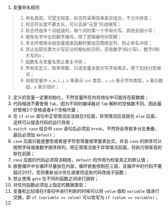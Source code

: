 1. 变量命名规则

>1. 命名直观，可望文知意，标志符采用简单英文组合，不允许拼音；
>2. 标志符长度不要太长，可以去掉“元音”形成缩写；
>3. 标志符由多个词组成时，每个词的第一个字母大写，其他全部小写；
>4. 避免名字中出现数字编号。除了逻辑编号如管脚；
>5. 多文件使用全局变量或者函数时要加范围限定符，防止命名冲突；
>6. 禁止出现仅靠大小写区分的相似标识符，还有数字1和小写L，数字0和大写的o；
>7. 函数名与变量名禁止重复冲突；
>8. 所有宏定义、枚举常数、只读变量全部大写字母表示，用下划线分割单词；
>9. 局部变量中 `n,m,i,j,k` 等表示 `int` 类型，`c,ch` 表示字符类型，`a` 表示数组，`p` 表示指针；

2. 定义的变量一定要初始化，不然变量所在内存地址中可能存在脏数据；
4. 代码缩进不要使用 `Tab`，因为不同的编译器对 `Tab` 解析的空格数不同，因此最好使用2个空格或者4个空格代替；
5. 在 `if else` 语句中正常情况应该放在if后面，异常情况应该放在 `else` 后面，这样可以提高代码的运行效率；
6. `switch case` 组合中 `case` 语句后必须加 `break`，不然将会导致多分支重叠，最后必须加  `default`；
7. `case` 后面只能是整型或者是字符型常量或常量表达式，并且 `case` 的排序可以按照字母或者数字顺序排列，把正常情况放于异常情况前面，将执行频率高的排在前面；
8. `case` 后面的代码必须简洁精炼，`default` 的作用为检查真正的默认值；
9. 嵌套循环中长循环尽量放在内层，循环嵌套控制在三层，且循环中的代码不要超过20行，否则重新设计优化或者将这些代码改成子函数；
9. 禁止使用 `goto` 在不同的函数之间进行跳转；
10. 对任何函数必须加上指定的数据类型；
11. 变量和比较值在if语句中进行判断的时候可以将 `value` 值和 `variable` 值进行交换，即 `if (variable == value)` 可以改写为 `if (value == variable)`；
12. 

